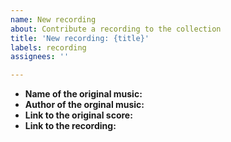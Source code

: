 ```yaml
---
name: New recording
about: Contribute a recording to the collection
title: 'New recording: {title}'
labels: recording
assignees: ''

---
```


* **Name of the original music:**
* **Author of the orginal music:**
* **Link to the original score:**
* **Link to the recording:**

<!-- Note: if you've customized the original score, you can attach it to the issue with drag-and-drop as a zip file. -->

